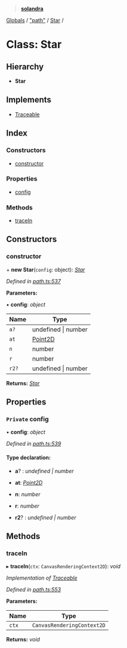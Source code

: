 > **[solandra](../README.md)**

[Globals](../globals.md) / ["path"](../modules/_path_.md) / [Star](_path_.star.md) /

# Class: Star

## Hierarchy

* **Star**

## Implements

* [Traceable](../interfaces/_path_.traceable.md)

## Index

### Constructors

* [constructor](_path_.star.md#constructor)

### Properties

* [config](_path_.star.md#private-config)

### Methods

* [traceIn](_path_.star.md#tracein)

## Constructors

###  constructor

\+ **new Star**(`config`: object): *[Star](_path_.star.md)*

*Defined in [path.ts:537](https://github.com/jamesporter/solandra/blob/c698086/src/lib/path.ts#L537)*

**Parameters:**

▪ **config**: *object*

Name | Type |
------ | ------ |
`a?` | undefined \| number |
`at` | [Point2D](../modules/_types_play_.md#point2d) |
`n` | number |
`r` | number |
`r2?` | undefined \| number |

**Returns:** *[Star](_path_.star.md)*

## Properties

### `Private` config

• **config**: *object*

*Defined in [path.ts:539](https://github.com/jamesporter/solandra/blob/c698086/src/lib/path.ts#L539)*

#### Type declaration:

* **a**? : *undefined | number*

* **at**: *[Point2D](../modules/_types_play_.md#point2d)*

* **n**: *number*

* **r**: *number*

* **r2**? : *undefined | number*

## Methods

###  traceIn

▸ **traceIn**(`ctx`: `CanvasRenderingContext2D`): *void*

*Implementation of [Traceable](../interfaces/_path_.traceable.md)*

*Defined in [path.ts:553](https://github.com/jamesporter/solandra/blob/c698086/src/lib/path.ts#L553)*

**Parameters:**

Name | Type |
------ | ------ |
`ctx` | `CanvasRenderingContext2D` |

**Returns:** *void*